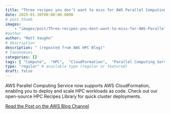 ```yaml
---
title: "Three recipes you don’t want to miss for AWS Parallel Computing Service"
date: 2025-01-30T00:00:00-0800
# post thumb
images:
    - "images/post/Three-recipes-you-dont-want-to-miss-for-AWS-Parallel-Computing-Service-1120x630.png"
#author
author: "Matt Vaughn"
# description
description: " (reposted from AWS HPC Blog)"
# Taxonomies
categories: []
tags: [ "Compute",  "HPC",  "CloudFormation",  "Parallel Computing Service",  "hpcblog", ]
type: "regular" # available type (regular or featured)
draft: false
---
```


AWS Parallel Computing Service now supports AWS CloudFormation, enabling you to deploy and scale HPC workloads as code. Check out our open-source HPC Recipes Library for quick cluster deployments.

<a href="https://aws.amazon.com/blogs/hpc/three-recipes-you-dont-want-to-miss-for-aws-parallel-computing-service/" class="btn btn-primary btn-lg active" role="button" aria-pressed="true" style="margin-top: 8px;">Read the Post on the AWS Blog Channel</a>